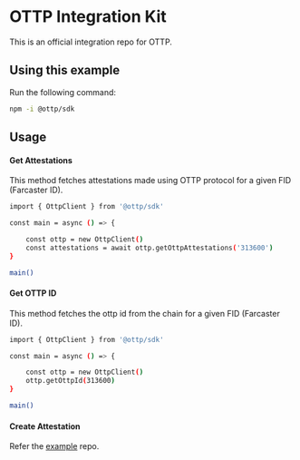 # OTTP Integration Kit

This is an official integration repo for OTTP.

## Using this example

Run the following command:

```sh
npm -i @ottp/sdk
```

## Usage

#### Get Attestations

This method fetches attestations made using OTTP protocol for a given FID (Farcaster ID).

```sh
import { OttpClient } from '@ottp/sdk'

const main = async () => {

    const ottp = new OttpClient()
    const attestations = await ottp.getOttpAttestations('313600')
}

main()
```

#### Get OTTP ID

This method fetches the ottp id from the chain for a given FID (Farcaster ID).

```sh
import { OttpClient } from '@ottp/sdk'

const main = async () => {

    const ottp = new OttpClient()
    ottp.getOttpId(313600)
}

main()
```
#### Create Attestation

Refer the [example](https://github.com/ronykris/ottpsdk/tree/main/example) repo.
